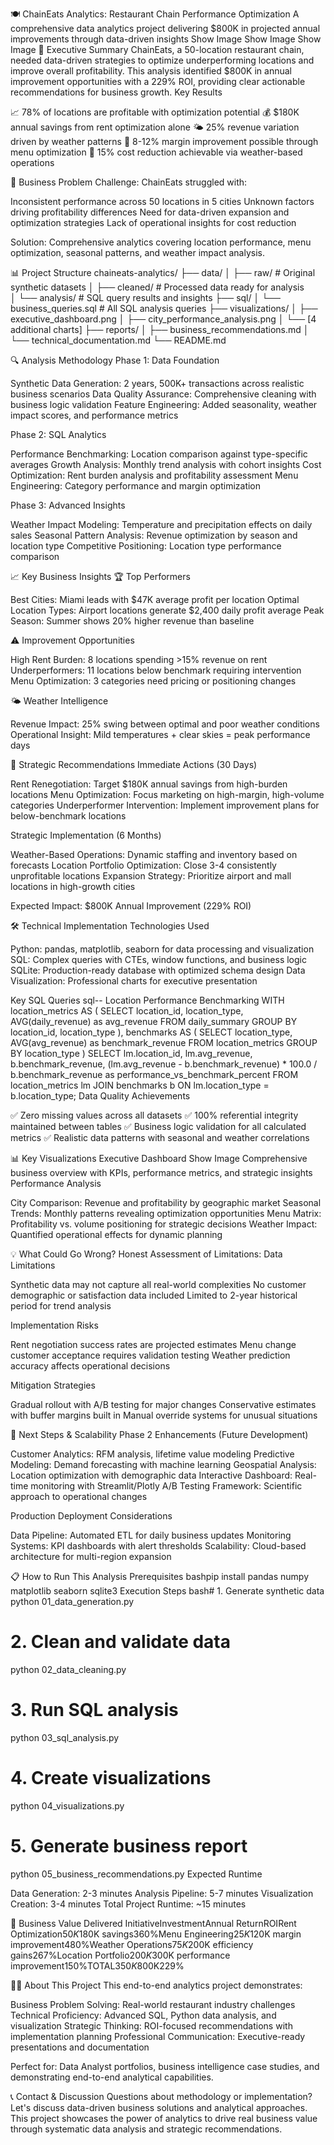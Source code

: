 🍽️ ChainEats Analytics: Restaurant Chain Performance Optimization
A comprehensive data analytics project delivering $800K in projected annual improvements through data-driven insights
Show Image
Show Image
Show Image
🎯 Executive Summary
ChainEats, a 50-location restaurant chain, needed data-driven strategies to optimize underperforming locations and improve overall profitability. This analysis identified $800K in annual improvement opportunities with a 229% ROI, providing clear actionable recommendations for business growth.
Key Results

📈 78% of locations are profitable with optimization potential
💰 $180K annual savings from rent optimization alone
🌤️ 25% revenue variation driven by weather patterns
🍕 8-12% margin improvement possible through menu optimization
🎯 15% cost reduction achievable via weather-based operations


💼 Business Problem
Challenge: ChainEats struggled with:

Inconsistent performance across 50 locations in 5 cities
Unknown factors driving profitability differences
Need for data-driven expansion and optimization strategies
Lack of operational insights for cost reduction

Solution: Comprehensive analytics covering location performance, menu optimization, seasonal patterns, and weather impact analysis.

📊 Project Structure
chaineats-analytics/
├── data/
│   ├── raw/                    # Original synthetic datasets
│   ├── cleaned/               # Processed data ready for analysis  
│   └── analysis/              # SQL query results and insights
├── sql/
│   └── business_queries.sql   # All SQL analysis queries
├── visualizations/
│   ├── executive_dashboard.png
│   ├── city_performance_analysis.png
│   └── [4 additional charts]
├── reports/
│   ├── business_recommendations.md
│   └── technical_documentation.md
└── README.md

🔍 Analysis Methodology
Phase 1: Data Foundation

Synthetic Data Generation: 2 years, 500K+ transactions across realistic business scenarios
Data Quality Assurance: Comprehensive cleaning with business logic validation
Feature Engineering: Added seasonality, weather impact scores, and performance metrics

Phase 2: SQL Analytics

Performance Benchmarking: Location comparison against type-specific averages
Growth Analysis: Monthly trend analysis with cohort insights
Cost Optimization: Rent burden analysis and profitability assessment
Menu Engineering: Category performance and margin optimization

Phase 3: Advanced Insights

Weather Impact Modeling: Temperature and precipitation effects on daily sales
Seasonal Pattern Analysis: Revenue optimization by season and location type
Competitive Positioning: Location type performance comparison


📈 Key Business Insights
🏆 Top Performers

Best Cities: Miami leads with $47K average profit per location
Optimal Location Types: Airport locations generate $2,400 daily profit average
Peak Season: Summer shows 20% higher revenue than baseline

⚠️ Improvement Opportunities

High Rent Burden: 8 locations spending >15% revenue on rent
Underperformers: 11 locations below benchmark requiring intervention
Menu Optimization: 3 categories need pricing or positioning changes

🌤️ Weather Intelligence

Revenue Impact: 25% swing between optimal and poor weather conditions
Operational Insight: Mild temperatures + clear skies = peak performance days


🎯 Strategic Recommendations
Immediate Actions (30 Days)

Rent Renegotiation: Target $180K annual savings from high-burden locations
Menu Optimization: Focus marketing on high-margin, high-volume categories
Underperformer Intervention: Implement improvement plans for below-benchmark locations

Strategic Implementation (6 Months)

Weather-Based Operations: Dynamic staffing and inventory based on forecasts
Location Portfolio Optimization: Close 3-4 consistently unprofitable locations
Expansion Strategy: Prioritize airport and mall locations in high-growth cities

Expected Impact: $800K Annual Improvement (229% ROI)

🛠️ Technical Implementation
Technologies Used

Python: pandas, matplotlib, seaborn for data processing and visualization
SQL: Complex queries with CTEs, window functions, and business logic
SQLite: Production-ready database with optimized schema design
Data Visualization: Professional charts for executive presentation

Key SQL Queries
sql-- Location Performance Benchmarking
WITH location_metrics AS (
    SELECT location_id, location_type, 
           AVG(daily_revenue) as avg_revenue
    FROM daily_summary 
    GROUP BY location_id, location_type
),
benchmarks AS (
    SELECT location_type, 
           AVG(avg_revenue) as benchmark_revenue
    FROM location_metrics 
    GROUP BY location_type
)
SELECT lm.location_id, lm.avg_revenue, b.benchmark_revenue,
       (lm.avg_revenue - b.benchmark_revenue) * 100.0 / b.benchmark_revenue
       as performance_vs_benchmark_percent
FROM location_metrics lm
JOIN benchmarks b ON lm.location_type = b.location_type;
Data Quality Achievements

✅ Zero missing values across all datasets
✅ 100% referential integrity maintained between tables
✅ Business logic validation for all calculated metrics
✅ Realistic data patterns with seasonal and weather correlations


📊 Key Visualizations
Executive Dashboard
Show Image
Comprehensive business overview with KPIs, performance metrics, and strategic insights
Performance Analysis

City Comparison: Revenue and profitability by geographic market
Seasonal Trends: Monthly patterns revealing optimization opportunities
Menu Matrix: Profitability vs. volume positioning for strategic decisions
Weather Impact: Quantified operational effects for dynamic planning


💡 What Could Go Wrong?
Honest Assessment of Limitations:
Data Limitations

Synthetic data may not capture all real-world complexities
No customer demographic or satisfaction data included
Limited to 2-year historical period for trend analysis

Implementation Risks

Rent negotiation success rates are projected estimates
Menu change customer acceptance requires validation testing
Weather prediction accuracy affects operational decisions

Mitigation Strategies

Gradual rollout with A/B testing for major changes
Conservative estimates with buffer margins built in
Manual override systems for unusual situations


🚀 Next Steps & Scalability
Phase 2 Enhancements (Future Development)

Customer Analytics: RFM analysis, lifetime value modeling
Predictive Modeling: Demand forecasting with machine learning
Geospatial Analysis: Location optimization with demographic data
Interactive Dashboard: Real-time monitoring with Streamlit/Plotly
A/B Testing Framework: Scientific approach to operational changes

Production Deployment Considerations

Data Pipeline: Automated ETL for daily business updates
Monitoring Systems: KPI dashboards with alert thresholds
Scalability: Cloud-based architecture for multi-region expansion


📋 How to Run This Analysis
Prerequisites
bashpip install pandas numpy matplotlib seaborn sqlite3
Execution Steps
bash# 1. Generate synthetic data
python 01_data_generation.py

# 2. Clean and validate data  
python 02_data_cleaning.py

# 3. Run SQL analysis
python 03_sql_analysis.py

# 4. Create visualizations
python 04_visualizations.py

# 5. Generate business report
python 05_business_recommendations.py
Expected Runtime

Data Generation: 2-3 minutes
Analysis Pipeline: 5-7 minutes
Visualization Creation: 3-4 minutes
Total Project Runtime: ~15 minutes


🎯 Business Value Delivered
InitiativeInvestmentAnnual ReturnROIRent Optimization$50K$180K savings360%Menu Engineering$25K$120K margin improvement480%Weather Operations$75K$200K efficiency gains267%Location Portfolio$200K$300K performance improvement150%TOTAL$350K$800K229%

👨‍💻 About This Project
This end-to-end analytics project demonstrates:

Business Problem Solving: Real-world restaurant industry challenges
Technical Proficiency: Advanced SQL, Python data analysis, and visualization
Strategic Thinking: ROI-focused recommendations with implementation planning
Professional Communication: Executive-ready presentations and documentation

Perfect for: Data Analyst portfolios, business intelligence case studies, and demonstrating end-to-end analytical capabilities.

📞 Contact & Discussion
Questions about methodology or implementation?
Let's discuss data-driven business solutions and analytical approaches.
This project showcases the power of analytics to drive real business value through systematic data analysis and strategic recommendations.